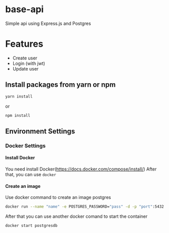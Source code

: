 # base-api
Simple api using Express.js and Postgres

# Features
* Create user
* Login (with jwt)
* Update user

## Install packages from yarn or npm
```bash
yarn install
```
or 
```bash
npm install
```

## Environment Settings

### Docker Settings

#### Install Docker
You need install Docker(https://docs.docker.com/compose/install/)
After that, you can use `docker` 

#### Create an image
Use docker command to create an image postgres
```bash
docker run --name "name" -e POSTGRES_PASSWORD="pass" -d -p "port":5432 postgres
```
After that you can use another docker comand to start the container
```bash
docker start postgresdb
```
